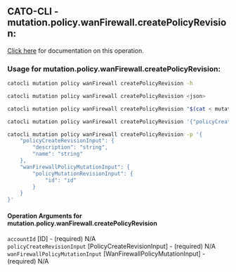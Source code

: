 
## CATO-CLI - mutation.policy.wanFirewall.createPolicyRevision:
[Click here](https://api.catonetworks.com/documentation/#mutation-mutation.policy.wanFirewall.createPolicyRevision) for documentation on this operation.

### Usage for mutation.policy.wanFirewall.createPolicyRevision:

```bash
catocli mutation policy wanFirewall createPolicyRevision -h

catocli mutation policy wanFirewall createPolicyRevision <json>

catocli mutation policy wanFirewall createPolicyRevision "$(cat < mutation.policy.wanFirewall.createPolicyRevision.json)"

catocli mutation policy wanFirewall createPolicyRevision '{"policyCreateRevisionInput":{"description":"string","name":"string"},"wanFirewallPolicyMutationInput":{"policyMutationRevisionInput":{"id":"id"}}}'

catocli mutation policy wanFirewall createPolicyRevision -p '{
    "policyCreateRevisionInput": {
        "description": "string",
        "name": "string"
    },
    "wanFirewallPolicyMutationInput": {
        "policyMutationRevisionInput": {
            "id": "id"
        }
    }
}'
```

#### Operation Arguments for mutation.policy.wanFirewall.createPolicyRevision ####

`accountId` [ID] - (required) N/A    
`policyCreateRevisionInput` [PolicyCreateRevisionInput] - (required) N/A    
`wanFirewallPolicyMutationInput` [WanFirewallPolicyMutationInput] - (required) N/A    
